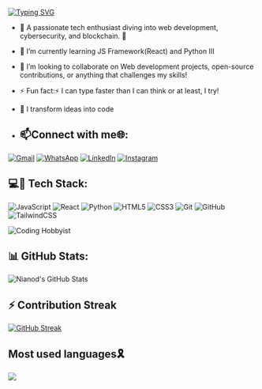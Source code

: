 [![Typing SVG](https://readme-typing-svg.herokuapp.com?font=Fira+Code&weight=700&size=30&pause=900&color=842CF7&width=435&lines=Hello!%F0%9F%91%8B+Am+Arnold;Welcome+to+My+Profile%F0%9F%A7%B7;Can+we+Collaborate)](https://git.io/typing-svg)

- 👀 A passionate tech enthusiast diving into web development, cybersecurity, and blockchain. 🚀
  
- 🌱 I’m currently learning JS Framework(React) and Python III
  
- 💞️ I’m looking to collaborate on Web development projects, open-source contributions, or anything that challenges my skills!
  
- ⚡ Fun fact:⚡ I can type faster than I can think or at least, I try!

- 👑 I transform ideas into code

<!---
nianod/nianod is a ✨ special ✨ repository because its `README.md` (this file) appears on your GitHub profile.
You can click the Preview link to take a look at your changes.
--->
- ## 📫Connect with me🌐:
[![Gmail](https://img.shields.io/badge/Gmail-D14836?style=for-the-badge&logo=gmail&logoColor=white)](mailto:arnoldkk422@gmail.com)
[![WhatsApp](https://img.shields.io/badge/WhatsApp-25D366?style=for-the-badge&logo=whatsapp&logoColor=white)](https://wa.link/ft2zsu)
[![LinkedIn](https://img.shields.io/badge/LinkedIn-0A66C2?style=for-the-badge&logo=linkedin&logoColor=white)](www.linkedin.com/in/arnold-wanza-b51654330)
[![Instagram](https://img.shields.io/badge/Instagram-%23E4405F.svg?style=for-the-badge&logo=instagram&logoColor=white)](https://www.instagram.com/ar_nold._/)



## 💻🧷 Tech Stack:
![JavaScript](https://img.shields.io/badge/JavaScript-F7DF1E?style=for-the-badge&logo=javascript&logoColor=black)
![React](https://img.shields.io/badge/React-20232A?style=for-the-badge&logo=react&logoColor=61DAFB)
![Python](https://img.shields.io/badge/Python-3776AB?style=for-the-badge&logo=python&logoColor=white)
![HTML5](https://img.shields.io/badge/HTML5-E34F26?style=for-the-badge&logo=html5&logoColor=white)
![CSS3](https://img.shields.io/badge/CSS3-1572B6?style=for-the-badge&logo=css3&logoColor=white)
![Git](https://img.shields.io/badge/Git-F05032?style=for-the-badge&logo=git&logoColor=white)
![GitHub](https://img.shields.io/badge/GitHub-181717?style=for-the-badge&logo=github&logoColor=white)
![TailwindCSS](https://img.shields.io/badge/TailwindCSS-%2338B2AC?style=for-the-badge&logo=tailwind-css&logoColor=white)

![Coding Hobbyist](https://img.shields.io/badge/-Coding%20Hobbyist-green?style=for-the-badge)







## 📊 GitHub Stats:
![Nianod's GitHub Stats](https://github-readme-stats.vercel.app/api?username=nianod&show_icons=true&theme=radical) 


## ⚡ Contribution Streak  
[![GitHub Streak](https://streak-stats.demolab.com/?user=nianod)](https://git.io/streak-stats)

## Most used languages🎗️
![](https://github-readme-stats.vercel.app/api/top-langs/?username=nianod&theme=dark&hide_border=false&include_all_commits=true&count_private=true&layout=compact)




